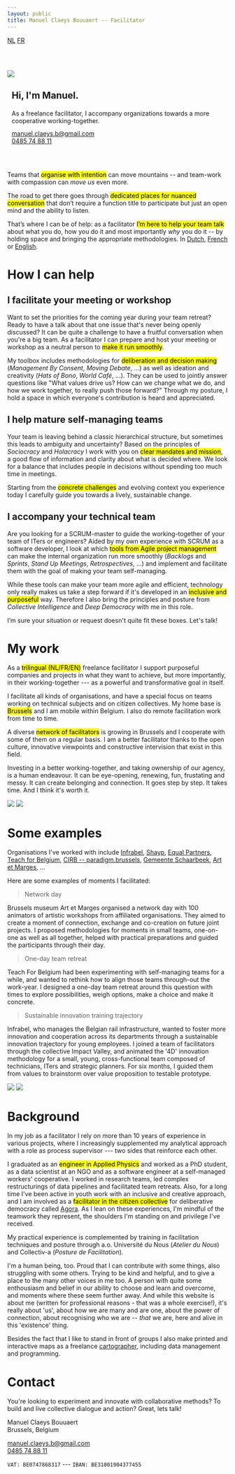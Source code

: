 ```yaml
---
layout: public
title: Manuel Claeys Bouuaert -- Facilitator
---
```

<div class="language-box">
    <a href="/facili_nl" class="language">NL</a>
    <a href="/facili_fr" class="language">FR</a>
</div>
<div class="image-box" style="margin-top: 60px; margin-bottom: 60px">
    <img src="img/manuel.jpg">
    <div style="margin:auto 10px">
        <h2>Hi, I'm Manuel.</h2>
        <div style="margin-top: 20px;">
            As a freelance facilitator, I accompany organizations towards a more cooperative working-together.
        </div>
        <div style="margin-top: 12px;">
            <a href="mailto:manuel.claeys.b@gmail.com" class="email">manuel.claeys.b@gmail.com</a><br>
            <a href="tel:+32485748811" class="phone">0485 74 88 11</a>
        </div>
    </div>
</div>

Teams that <mark>organise with intention</mark> can move mountains -- and team-work with compassion can *move us* even more.

The road to get there goes through <mark>dedicated places for nuanced conversation</mark> that don’t require a function title to participate but just an open mind and the ability to listen.

That’s where I can be of help: as a facilitator <mark>I’m here to help your team talk</mark> about what you do, how you do it and most importantly *why* you do it -- by holding space and bringing the appropriate methodologies. In <a href="/facili_nl" class="language">Dutch</a>, <a href="/facili_fr" class="language">French</a> or <a href="/facili" class="language">English</a>.

<h1 class="with-margin-top">How I can help</h1>

<div class="focus" markdown="1">

## I facilitate your meeting or workshop

Want to set the priorities for the coming year during your team retreat? Ready to have a talk about that one issue that's never being openly discussed? It can be quite a challenge to have a fruitful conversation when you're a big team. As a facilitator I can prepare and host your meeting or workshop as a neutral person to <mark>make it run smoothly</mark>. 

My toolbox includes methodologies for <mark>deliberation and decision making</mark> (*Management By Consent*, *Moving Debate*, ...) as well as ideation and creativity (*Hats of Bono*, *World Café*, ...). They can be used to jointly answer questions like "What values drive us? How can we change what we do, and how we work together, to really push those forward?" Through my posture, I hold a space in which everyone's contribution is heard and appreciated.

</div>

<div class="focus" markdown="1">

## I help mature self-managing teams

Your team is leaving behind a classic hierarchical structure, but sometimes this leads to ambiguity and uncertainty? Based on the principles of *Sociocracy* and *Holacracy* I work with you on <mark>clear mandates and mission</mark>, a good flow of information and clarity about what is decided where. We look for a balance that includes people in decisions without spending too much time in meetings.

Starting from the <mark>concrete challenges</mark> and evolving context you experience today I carefully guide you towards a lively, sustainable change.

</div>

<div class="focus" markdown="1">

## I accompany your technical team

Are you looking for a SCRUM-master to guide the working-together of your team of ITers or engineers? Aided by my own experience with SCRUM as a software developer, I look at which <mark>tools from Agile project management</mark> can make the internal organization run more smoothly (*Backlogs* and *Sprints*, *Stand Up Meetings*, *Retrospectives*, ...) and implement and facilitate them with the goal of making your team self-managing. 

While these tools can make your team more agile and efficient, technology only really makes us take a step forward if it's developed in an <mark>inclusive and purposeful</mark> way. Therefore I also bring the principles and posture from *Collective Intelligence* and *Deep Democracy* with me in this role.

</div>

I’m sure your situation or request doesn't quite fit these boxes. Let's talk!

<h1 class="with-margin-top">My work</h1>

As a <mark>trilingual (NL/FR/EN)</mark> freelance facilitator I support purposeful companies and projects in what they want to achieve, but more importantly, in their working-together --- as a powerful and transformative goal in itself.

I facilitate all kinds of organisations, and have a special focus on teams working on technical subjects and on citizen collectives. My home base is <mark>Brussels</mark> and I am mobile within Belgium. I also do remote facilitation work from time to time.

A diverse <mark>network of facilitators</mark> is growing in Brussels and I cooperate with some of them on a regular basis. I am a better facilitator thanks to the open culture, innovative viewpoints and constructive intervision that exist in this field.

Investing in a better working-together, and taking ownership of our agency, is a human endeavour. It can be eye-opening, renewing, fun, frustating and messy. It can create belonging and connection. It goes step by step. It takes time. And I think it's worth it.

<div class="image-box">
    <img src="img/freelance_2.jpg"/>
    <img src="img/freelance_4.jpg"/>
</div>

<h1 class="with-margin-top">Some examples</h1>

Organisations I've worked with include [Infrabel](https://infrabel.be), [Shayp](https://shayp.com/), [Equal Partners](https://equal-partners.eu/), [Teach for Belgium](https://teachforbelgium.be/), [CIRB -- paradigm.brussels](https://paradigm.brussels), [Gemeente Schaarbeek](https://www.1030.be/nl/agenda/muzik1030-network), [Art et Marges](https://www.artetmarges.be/), ...

Here are some examples of moments I facilitated:

> Network day

Brussels museum Art et Marges organised a network day with 100 animators of artistic workshops from affiliated organisations. They aimed to create a moment of connection, exchange and co-creation on future joint projects. I proposed methodologies for moments in small teams, one-on-one as well as all together, helped with practical preparations and guided the participants through their day.

> One-day team retreat

Teach For Belgium had been experimenting with self-managing teams for a while, and wanted to rethink how to align those teams through-out the work-year. I designed a one-day team retreat around this question with times to explore possibilities, weigh options, make a choice and make it concrete.

> Sustainable innovation training trajectory

Infrabel, who manages the Belgian rail infrastructure, wanted to foster more innovation and cooperation across its departments through a sustainable innovation trajectory for young employees. I joined a team of facilitators through the collective Impact Valley, and animated the '4D' innovation methodology for a small, young, cross-functional team composed of technicians, ITers and strategic planners. For six months, I guided them from values to brainstorm over value proposition to testable prototype.

<div class="image-box">
    <img src="img/freelance_1.jpg"/>
    <img src="img/freelance_3.jpg"/>
</div>

<h1 class="with-margin-top">Background</h1>

In my job as a facilitator I rely on more than 10 years of experience in various projects, where I increasingly supplemented my analytical approach with a role as process supervisor --- two sides that reinforce each other.

I graduated as an <mark>engineer in Applied Physics</mark> and worked as a PhD student, as a data scientist at an NGO and as a software engineer at a self-managed workers' cooperative. I worked in research teams, led complex restructurings of data pipelines and facilitated team retreats. Also, for a long time I've been active in youth work with an inclusive and creative approach, and I am involved as a <mark>facilitator in the citizen collective</mark> for deliberative democracy called [Agora](https://agora.brussels). As I lean on these experiences, I'm mindful of the teamwork they represent, the shoulders I'm standing on and privilege I've received.

My practical experience is complemented by training in facilitation techniques and posture through a.o. Université du Nous (*Atelier du Nous*) and Collectiv-a (*Posture de Facilitation*).

I'm a human being, too. Proud that I can contribute with some things, also struggling with some others. Trying to be kind and helpful, and to give a place to the many other voices in me too. A person with quite some enthousiasm and belief in our ability to choose and learn and overcome, and moments where these seem further away. And while this website is about me (written for professional reasons - that was a whole exercise!), it's really about 'us', about how we are many and are one, about the power of connection, about recognising who we are -- *that* we are, here and alive in this 'existence' thing.

Besides the fact that I like to stand in front of groups I also make printed and interactive maps as a freelance <a href="/carto" class="internal">cartographer</a>, including data management and programming.

<h1 class="with-margin-top">Contact</h1>

You're looking to experiment and innovate with collaborative methods? To build and live collective dialogue and action? Great, lets talk!

<div class="focus" markdown="1">
Manuel Claeys Bouuaert
<br>Brussels, Belgium

<a href="mailto:manuel.claeys.b@gmail.com" class="email">manuel.claeys.b@gmail.com</a><br>
<a href="tel:+32485748811" class="phone">0485 74 88 11</a>

`VAT: BE0747868317` --- `IBAN: BE31001904377455`
</div>
